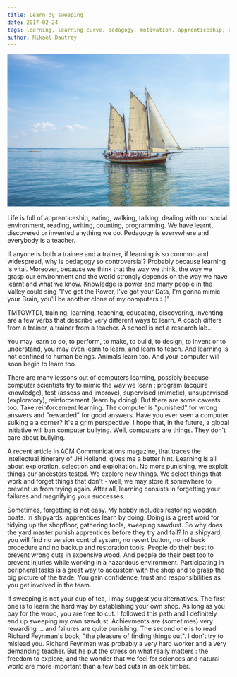```yaml
---
title: Learn by sweeping
date: 2017-02-24
tags: learning, learning curve, pedagogy, motivation, apprenticeship, abstraction, learning materials, cognitive barriers, deep learning, reinforcement learning, supervised learning, unsupervised learning, engagement
author: Mikaël Dautrey
---
```

![ship](/images/ship.jpg)

Life is full of apprenticeship, eating, walking, talking, dealing with our social environment, reading, writing, counting, programming. We have learnt, discovered or invented anything we do. Pedagogy is everywhere and everybody is a teacher.

If anyone is both a trainee and a trainer, if learning is so common and widespread, why is pedagogy so controversial?  Probably because learning is vital.  Moreover, because we think that the way we think, the way we grasp our environment and the world strongly depends on the way we have learnt and what we know. Knowledge is power and many people in the Valley could sing "I've got the Power, I've got your Data, I'm gonna mimic your Brain, you'll be another clone of my computers :-)"

TMTOWTDI, training, learning, teaching, educating, discovering, inventing are a few verbs that describe very different ways to learn. A coach differs from a trainer, a trainer from a teacher. A school is not a research lab... 

You may learn to do, to perform, to make, to build, to design, to invent or to understand, you may even learn to learn, and learn to teach. And learning is not confined to human beings.  Animals learn too.  And your computer will soon begin to learn too.

There are many lessons out of computers learning, possibly because computer scientists try to mimic the way we learn : program (acquire knowledge), test (assess and improve), supervised (mimetic), unsupervised (exploratory), reinforcement (learn by doing).  But there are some caveats too.  Take reinforcement learning.  The computer is "punished" for wrong answers and "rewarded" for good answers.  Have you ever seen a computer sulking a a corner?  It's a grim perspective.  I hope that, in the future, a global initiative will ban computer bullying.  Well, computers are things.  They don't care about bullying. 

A recent article in ACM Communications magazine, that traces the intellectual itinerary of JH.Holland, gives me a better hint.  Learning is all about exploration, selection and exploitation.  No more punishing, we exploit things our ancesters tested.  We explore new things.  We select things that work and forget things that don't - well, we may store it somewhere to prevent us from trying again. After all, learning consists in forgetting your failures and magnifying your successes.

Sometimes, forgetting is not easy.  My hobby includes restoring wooden boats.  In shipyards, apprentices learn by doing.  Doing is a great word for tidying up the shopfloor, gathering tools, sweeping sawdust.  So why does the yard master punish apprentices before they try and fail?  In a shipyard, you will find no version control system, no revert button, no rollback procedure and no backup and restoration tools.  People do their best to prevent wrong cuts in expensive wood.  And people do their best too to prevent injuries while working in a hazardous environment.  Participating in peripheral tasks is a great way to accustom with the shop and to grasp the big picture of the trade.  You gain confidence, trust and responsibilities as you get involved in the team. 
 
If sweeping is not your cup of tea, I may suggest you alternatives.  The first one is to learn the hard way by establishing your own shop.  As long as you pay for the wood, you are free to cut.  I followed this path and I definitely end up sweeping my own sawdust. Achievments are (sometimes) very rewarding ... and failures are quite punishing.  The second one is to read Richard Feynman's book, "the pleasure of finding things out".  I don't try to mislead you.  Richard Feynman was probably a very hard worker and a very demanding teacher.  But he put the stress on what really matters : the freedom to explore, and the wonder that we feel for sciences and natural world are more important than a few bad cuts in an oak timber.
